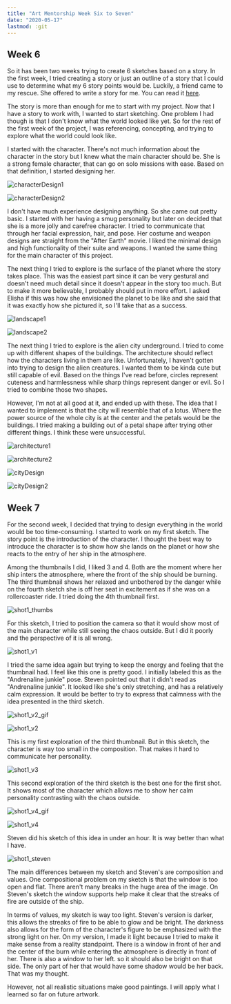```yaml
---
title: "Art Mentorship Week Six to Seven"
date: "2020-05-17"
lastmod: :git
---
```


## Week 6

So it has been two weeks trying to create 6 sketches based on a story. In the first week, I tried creating
a story or just an outline of a story that I could use to determine what my 6 story points would be. Luckily,
a friend came to my rescue. She offered to write a story for me. You can read it [here](https://www.notion.so/xanderjakeq/Story-By-Eli-a0c79251a68349f9947691ec5472bff5).

The story is more than enough for me to start with my project. Now that I have a story to work with, I wanted
to start sketching. One problem I had though is that I don't know what the world looked like yet. So for the rest
of the first week of the project, I was referencing, concepting, and trying to explore what the world could look like.

I started with the character. There's not much information about the character in the story but I knew what
the main character should be. She is a strong female character, that can go on solo missions with ease. Based on
that definition, I started designing her.

![characterDesign1](characterDesign1.PNG)

![characterDesign2](characterDesign2.PNG)

I don't have much experience designing anything. So she came out pretty basic. I started with her having a smug personality
but later on decided that she is a more jolly and carefree character. I tried to communicate that through her facial expression,
hair, and pose. Her costume and weapon designs are straight from the "After Earth" movie. I liked the minimal design and high
functionality of their suite and weapons. I wanted the same thing for the main character of this project.

The next thing I tried to explore is the surface of the planet where the story takes place. This was the easiest part
since it can be very gestural and doesn't need much detail since it doesn't appear in the story too much. But to make it
more believable, I probably should put in more effort. I asked Elisha if this was how she envisioned the planet to be like
and she said that it was exactly how she pictured it, so I'll take that as a success.

![landscape1](landscape1.PNG)

![landscape2](landscape2.PNG)

The next thing I tried to explore is the alien city underground. I tried to come up with different shapes of
the buildings. The architecture should reflect how the characters living in them are like. Unfortunately, I haven't
gotten into trying to design the alien creatures. I wanted them to be kinda cute but still capable of evil. Based on
the things I've read before, circles represent cuteness and harmlessness while sharp things represent danger or evil. So
I tried to combine those two shapes.

However, I'm not at all good at it, and ended up with these. The idea that I wanted to implement is that the city
will resemble that of a lotus. Where the power source of the whole city is at the center and the petals would be the
buildings. I tried making a building out of a petal shape after trying other different things. I think these were
unsuccessful.

![architecture1](architecture1.PNG)

![architecture2](architecture2.PNG)

![cityDesign](cityDesign.PNG)

![cityDesign2](cityDesign2.PNG)

## Week 7

For the second week, I decided that trying to design everything in the world would be too time-consuming. I started
to work on my first sketch. The story point is the introduction of the character. I thought the best way to introduce
the character is to show how she lands on the planet or how she reacts to the entry of her ship in the atmosphere.

Among the thumbnails I did, I liked 3 and 4. Both are the moment where her ship inters the atmosphere, where the front of
the ship should be burning. The third thumbnail shows her relaxed and unbothered by the danger while on the fourth sketch she is
off her seat in excitement as if she was on a rollercoaster ride. I tried doing the 4th thumbnail first.

![shot1_thumbs](shot1_thumbs.PNG)

For this sketch, I tried to position the camera so that it would show most of the main character while still seeing the
chaos outside. But I did it poorly and the perspective of it is all wrong.

![shot1_v1](shot1_v1.PNG)

I tried the same idea again but trying to keep the energy and feeling that the thumbnail had. I feel like this one is pretty good.
I initially labeled this as the "Andrenaline junkie" pose. Steven pointed out that it didn't read as "Andrenaline junkie". It looked
like she's only stretching, and has a relatively calm expression. It would be better to try to express that calmness with the idea
presented in the third sketch.

![shot1_v2_gif](shot1_v2.gif)

![shot1_v2](shot1_v2.PNG)

This is my first exploration of the third thumbnail. But in this sketch, the character is way too small in the composition. That makes
it hard to communicate her personality.

![shot1_v3](shot1_v3.PNG)

This second exploration of the third sketch is the best one for the first shot. It shows most of the character which allows me to show
her calm personality contrasting with the chaos outside.

![shot1_v4_gif](shot1_v4.gif)

![shot1_v4](shot1_v4.PNG)

Steven did his sketch of this idea in under an hour. It is way better than what I have.

![shot1_steven](shot1_steven.PNG)

The main differences between my sketch and Steven's are composition and values. One compositional problem on my sketch is that the window
is too open and flat. There aren't many breaks in the huge area of the image. On Steven's sketch the window supports help make it clear that
the streaks of fire are outside of the ship.

In terms of values, my sketch is way too light. Steven's version is darker, this allows the streaks of fire to be able to glow and be bright.
The darkness also allows for the form of the character's figure to be emphasized with the strong light on her. On my version, I made it light
because I tried to make it make sense from a reality standpoint. There is a window in front of her and the center of the burn while entering
the atmosphere is directly in front of her. There is also a window to her left. so it should also be bright on that side. The only part of
her that would have some shadow would be her back. That was my thought.

However, not all realistic situations make good paintings. I will apply what I learned so far on future artwork.
